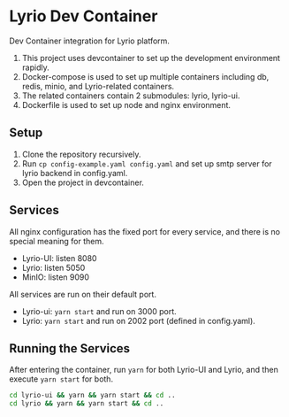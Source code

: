 # Lyrio Dev Container

Dev Container integration for Lyrio platform.

1. This project uses devcontainer to set up the development environment rapidly.
2. Docker-compose is used to set up multiple containers including db, redis, minio, and Lyrio-related containers.
3. The related containers contain 2 submodules: lyrio, lyrio-ui.
4. Dockerfile is used to set up node and nginx environment.

## Setup

1. Clone the repository recursively.
2. Run `cp config-example.yaml config.yaml` and set up smtp server for lyrio backend in config.yaml.
3. Open the project in devcontainer.

## Services

All nginx configuration has the fixed port for every service, and there is no special meaning for them.

- Lyrio-UI: listen 8080
- Lyrio: listen 5050
- MinIO: listen 9090

All services are run on their default port.

- Lyrio-ui: `yarn start` and run on 3000 port.
- Lyrio: `yarn start` and run on 2002 port (defined in config.yaml).

## Running the Services

After entering the container, run `yarn` for both Lyrio-UI and Lyrio, and then execute `yarn start` for both.

```bash
cd lyrio-ui && yarn && yarn start && cd ..
cd lyrio && yarn && yarn start && cd ..
```
